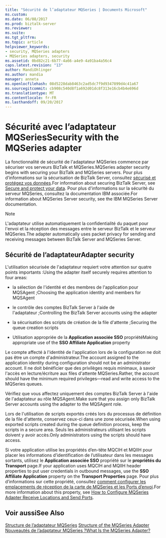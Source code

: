 ```yaml
---
title: "Sécurité de l’adaptateur MQSeries | Documents Microsoft"
ms.custom: 
ms.date: 06/08/2017
ms.prod: biztalk-server
ms.reviewer: 
ms.suite: 
ms.tgt_pltfrm: 
ms.topic: article
helpviewer_keywords:
- security, MQSeries adapters
- MQSeries adapters, security
ms.assetid: 0bd82c21-6b77-4a66-a4e9-4a91ba4a56c4
caps.latest.revision: "13"
author: MandiOhlinger
ms.author: mandia
manager: anneta
ms.openlocfilehash: 08d5228dab8463c2ad5dc7f9d9347899d4c41a67
ms.sourcegitcommit: cb908c540d8f1a692d01dc8f313e16cb4b4e696d
ms.translationtype: MT
ms.contentlocale: fr-FR
ms.lasthandoff: 09/20/2017
---
```

# <a name="security-with-the-mqseries-adapter"></a><span data-ttu-id="dd643-102">Sécurité avec l’adaptateur MQSeries</span><span class="sxs-lookup"><span data-stu-id="dd643-102">Security with the MQSeries adapter</span></span>

<span data-ttu-id="dd643-103">La fonctionnalité de sécurité de l'adaptateur MQSeries commence par sécuriser vos serveurs BizTalk et MQSeries.</span><span class="sxs-lookup"><span data-stu-id="dd643-103">MQSeries adapter security begins with securing your BizTalk and MQSeries servers.</span></span> <span data-ttu-id="dd643-104">Pour plus d’informations sur la sécurisation de BizTalk Server, consultez [sécurisé et protégez vos données](secure-and-protect-your-biztalk-messages.md).</span><span class="sxs-lookup"><span data-stu-id="dd643-104">For information about securing BizTalk Server, see [Secure and protect your data](secure-and-protect-your-biztalk-messages.md).</span></span> <span data-ttu-id="dd643-105">Pour plus d'informations sur la sécurité du serveur MQSeries, consultez la documentation IBM associée.</span><span class="sxs-lookup"><span data-stu-id="dd643-105">For information about MQSeries Server security, see the IBM MQSeries Server documentation.</span></span>  
  
> [!NOTE]
>  <span data-ttu-id="dd643-106">L'adaptateur utilise automatiquement la confidentialité du paquet pour l'envoi et la réception des messages entre le serveur BizTalk et le serveur MQSeries.</span><span class="sxs-lookup"><span data-stu-id="dd643-106">The adapter automatically uses packet privacy for sending and receiving messages between BizTalk Server and MQSeries Server.</span></span>  

## <a name="adapter-security"></a><span data-ttu-id="dd643-107">Sécurité de l’adaptateur</span><span class="sxs-lookup"><span data-stu-id="dd643-107">Adapter security</span></span>  
 <span data-ttu-id="dd643-108">L'utilisation sécurisée de l'adaptateur requiert votre attention sur quatre points importants :</span><span class="sxs-lookup"><span data-stu-id="dd643-108">Using the adapter itself securely requires attention to four areas:</span></span>  
  
-   <span data-ttu-id="dd643-109">la sélection de l'identité et des membres de l'application pour MQSAgent ;</span><span class="sxs-lookup"><span data-stu-id="dd643-109">Choosing the application identity and members for MQSAgent</span></span>  
  
-   <span data-ttu-id="dd643-110">le contrôle des comptes BizTalk Server à l'aide de l'adaptateur ;</span><span class="sxs-lookup"><span data-stu-id="dd643-110">Controlling the BizTalk Server accounts using the adapter</span></span>  
  
-   <span data-ttu-id="dd643-111">la sécurisation des scripts de création de la file d'attente ;</span><span class="sxs-lookup"><span data-stu-id="dd643-111">Securing the queue creation scripts</span></span>  
  
-   <span data-ttu-id="dd643-112">Utilisation appropriée de la **Application associée SSO** propriété</span><span class="sxs-lookup"><span data-stu-id="dd643-112">Making appropriate use of the **SSO Affiliate Application** property</span></span>  
  
 <span data-ttu-id="dd643-113">Le compte affecté à l'identité de l'application lors de la configuration ne doit pas être un compte d'administrateur.</span><span class="sxs-lookup"><span data-stu-id="dd643-113">The account assigned to the application identity during configuration should not be an administrator account.</span></span> <span data-ttu-id="dd643-114">Il ne doit bénéficier que des privilèges requis minimaux, à savoir l'accès en lecture/écriture aux files d'attente MQSeries.</span><span class="sxs-lookup"><span data-stu-id="dd643-114">Rather, the account should have the minimum required privileges—read and write access to the MQSeries queues.</span></span>  
  
 <span data-ttu-id="dd643-115">Vérifiez que vous affectez uniquement des comptes BizTalk Server à l'aide de l'adaptateur au rôle MQSAgent.</span><span class="sxs-lookup"><span data-stu-id="dd643-115">Make sure that you assign only BizTalk Server accounts using the adapter to the MQSAgent role.</span></span>  
  
 <span data-ttu-id="dd643-116">Lors de l'utilisation de scripts exportés créés lors du processus de définition de la file d'attente, conservez ceux-ci dans une zone sécurisée.</span><span class="sxs-lookup"><span data-stu-id="dd643-116">When using exported scripts created during the queue definition process, keep the scripts in a secure area.</span></span> <span data-ttu-id="dd643-117">Seuls les administrateurs utilisant les scripts doivent y avoir accès.</span><span class="sxs-lookup"><span data-stu-id="dd643-117">Only administrators using the scripts should have access.</span></span>  
  
 <span data-ttu-id="dd643-118">Si votre application utilise les propriétés d’en-tête MQCIH et MQIIH pour placer les informations d’identification de l’utilisateur dans les messages sortants, utilisez le **Application associée SSO** propriété sur le **propriétés du Transport** page.</span><span class="sxs-lookup"><span data-stu-id="dd643-118">If your application uses MQCIH and MQIIH header properties to put user credentials in outbound messages, use the **SSO Affiliate Application** property on the **Transport Properties** page.</span></span> <span data-ttu-id="dd643-119">Pour plus d’informations sur cette propriété, consultez [comment configurer les emplacements de réception de la carte de MQSeries et les Ports d’envoi](../core/how-to-configure-mqseries-adapter-receive-locations-and-send-ports.md).</span><span class="sxs-lookup"><span data-stu-id="dd643-119">For more information about this property, see [How to Configure MQSeries Adapter Receive Locations and Send Ports](../core/how-to-configure-mqseries-adapter-receive-locations-and-send-ports.md).</span></span>  
  
## <a name="see-also"></a><span data-ttu-id="dd643-120">Voir aussi</span><span class="sxs-lookup"><span data-stu-id="dd643-120">See Also</span></span>  
 <span data-ttu-id="dd643-121">[Structure de l’adaptateur MQSeries](../core/structure-of-the-mqseries-adapter.md) </span><span class="sxs-lookup"><span data-stu-id="dd643-121">[Structure of the MQSeries Adapter](../core/structure-of-the-mqseries-adapter.md) </span></span>  
 [<span data-ttu-id="dd643-122">Nouveautés de l’adaptateur MQSeries ?</span><span class="sxs-lookup"><span data-stu-id="dd643-122">What Is the MQSeries Adapter?</span></span>](../core/what-is-the-mqseries-adapter.md)